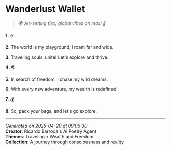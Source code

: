 # Wanderlust Wallet

> *🌍 Jet-setting flex, global vibes on max! 🌅*

**1.** ✈️


**2.** The world is my playground, I roam far and wide.


**3.** Traveling souls, unite! Let's explore and thrive.


**4.** 🌏


**5.** In search of freedom, I chase my wild dreams.


**6.** With every new adventure, my wealth is redefined.


**7.** 💰


**8.** So, pack your bags, and let's go explore,



---

*Generated on 2025-04-20 at 09:06:30*  
**Creator**: Ricardo Barroca's AI Poetry Agent  
**Themes**: Traveling • Wealth and Freedom  
**Collection**: A journey through consciousness and reality